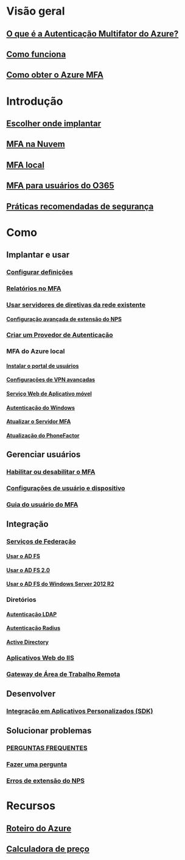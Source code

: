# Visão geral
## [O que é a Autenticação Multifator do Azure?](multi-factor-authentication.md)
## [Como funciona](multi-factor-authentication-how-it-works.md)
## [Como obter o Azure MFA](multi-factor-authentication-versions-plans.md)

# Introdução
## [Escolher onde implantar](multi-factor-authentication-get-started.md)
## [MFA na Nuvem](multi-factor-authentication-get-started-cloud.md)
## [MFA local](multi-factor-authentication-get-started-server.md)
## [MFA para usuários do O365](https://support.office.com/article/Plan-for-multi-factor-authentication-for-Office-365-Deployments-043807b2-21db-4d5c-b430-c8a6dee0e6ba)
## [Práticas recomendadas de segurança](multi-factor-authentication-security-best-practices.md)

# Como
## Implantar e usar
### [Configurar definições](multi-factor-authentication-whats-next.md)
### [Relatórios no MFA](multi-factor-authentication-manage-reports.md)
### [Usar servidores de diretivas da rede existente](multi-factor-authentication-nps-extension.md)
#### [Configuração avançada de extensão do NPS](nps-extension-advanced-configuration.md)
### [Criar um Provedor de Autenticação](multi-factor-authentication-get-started-auth-provider.md)
### MFA do Azure local
#### [Instalar o portal de usuários](multi-factor-authentication-get-started-portal.md)
#### [Configurações de VPN avançadas](multi-factor-authentication-advanced-vpn-configurations.md)
#### [Serviço Web de Aplicativo móvel](multi-factor-authentication-get-started-server-webservice.md)
#### [Autenticação do Windows](multi-factor-authentication-get-started-server-windows.md)
#### [Atualizar o Servidor MFA](multi-factor-authentication-server-upgrade.md)
#### [Atualização do PhoneFactor](multi-factor-authentication-get-started-server-upgrade.md)

## Gerenciar usuários
### [Habilitar ou desabilitar o MFA](multi-factor-authentication-get-started-user-states.md)
### [Configurações de usuário e dispositivo](multi-factor-authentication-manage-users-and-devices.md)
### [Guia do usuário do MFA](./end-user/multi-factor-authentication-end-user.md)

## Integração
### [Serviços de Federação](multi-factor-authentication-get-started-adfs.md)
#### [Usar o AD FS](multi-factor-authentication-get-started-adfs-cloud.md)
#### [Usar o AD FS 2.0](multi-factor-authentication-get-started-adfs-adfs2.md)
#### [Usar o AD FS do Windows Server 2012 R2](multi-factor-authentication-get-started-adfs-w2k12.md)
### Diretórios
#### [Autenticação LDAP](multi-factor-authentication-get-started-server-ldap.md)
#### [Autenticação Radius](multi-factor-authentication-get-started-server-radius.md)
#### [Active Directory](multi-factor-authentication-get-started-server-dirint.md)
### [Aplicativos Web do IIS](multi-factor-authentication-get-started-server-iis.md)
### [Gateway de Área de Trabalho Remota](multi-factor-authentication-get-started-server-rdg.md)

## Desenvolver
### [Integração em Aplicativos Personalizados (SDK)](multi-factor-authentication-sdk.md)

## Solucionar problemas
### [PERGUNTAS FREQUENTES](multi-factor-authentication-faq.md)
### [Fazer uma pergunta](https://social.msdn.microsoft.com/Forums/newthread?category=windowsazureplatform&forum=windowsazureactiveauthentication&prof=required)
### [Erros de extensão do NPS](multi-factor-authentication-nps-errors.md)
# Recursos
## [Roteiro do Azure](https://azure.microsoft.com/roadmap/?category=security-identity)
## [Calculadora de preço](https://azure.microsoft.com/pricing/calculator/)
